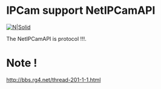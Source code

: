 # IPCam support NetIPCamAPI

[![N|Solid](http://img.25pp.com/uploadfile/soft/images/2013/0830/20130830062901578.jpg@140w_140h)](http://bbs.rg4.net/thread-201-1-1.html)

The NetIPCamAPI  is protocol !!!.

# Note !
http://bbs.rg4.net/thread-201-1-1.html